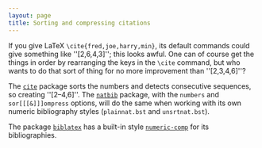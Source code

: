 ```yaml
---
layout: page
title: Sorting and compressing citations
---
```


If you give LaTeX
`\cite{fred,joe,harry,min}`, its default commands could give
something like ''[2,6,4,3]'';
this looks awful.  One can of course get the things in order by
rearranging the keys in the `\cite` command, but who wants to do
that sort of thing for no more improvement than ''[2,3,4,6]''?

The [`cite`](http://ctan.org/pkg/cite) package sorts the numbers and detects consecutive
sequences, so creating ''[2&ndash;4,6]''.  The [`natbib`](http://ctan.org/pkg/natbib) package,
with the `numbers` and `sor[[[&]]]ompress` options, will
do the same when working with its own numeric bibliography styles
(`plainnat.bst` and `unsrtnat.bst`).

The package [`biblatex`](http://ctan.org/pkg/biblatex) has a built-in style
[`numeric-comp`](http://ctan.org/pkg/numeric-comp) for its bibliographies.

